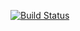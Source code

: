 [![Build Status](http://192.168.31.137:8080/buildStatus/icon?job=deploiment_dockerhub)](http://192.168.31.137:8080/job/deploiment_dockerhub/)
